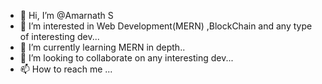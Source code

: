 - 👋 Hi, I’m @Amarnath S
- 👀 I’m interested in  Web Development(MERN) ,BlockChain and any type of interesting dev...
- 🌱 I’m currently learning MERN in depth..
- 💞️ I’m looking to collaborate on any interesting dev...
- 📫 How to reach me ...

<!---
amarbhai/amarbhai is a ✨ special ✨ repository because its `README.md` (this file) appears on your GitHub profile.
You can click the Preview link to take a look at your changes.
--->
